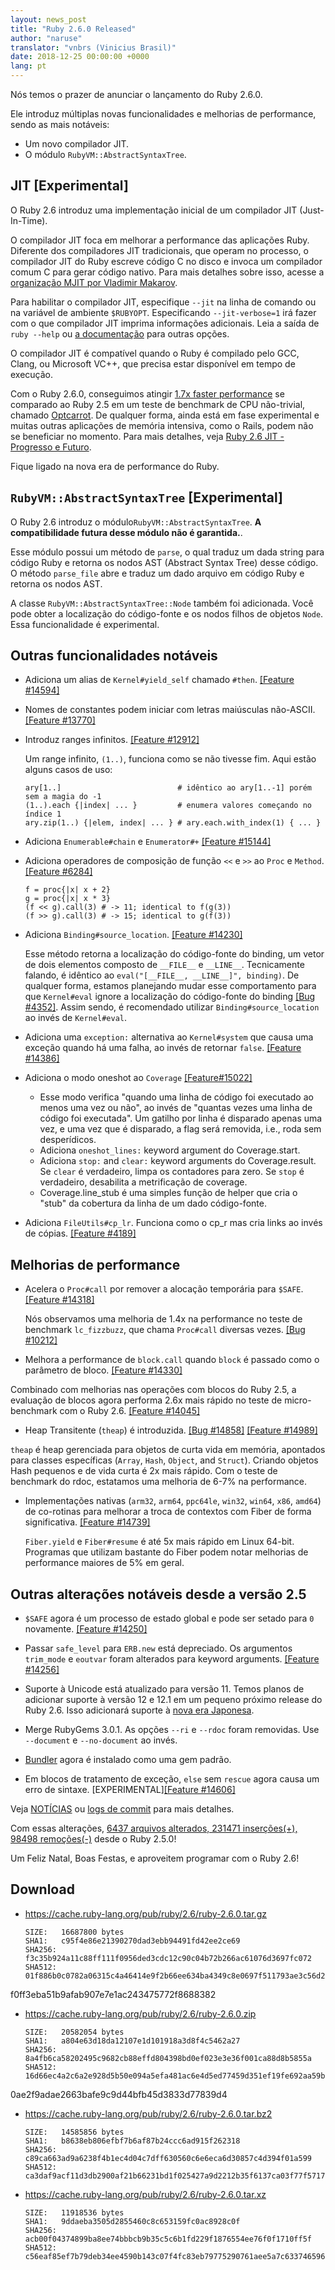 ```yaml
---
layout: news_post
title: "Ruby 2.6.0 Released"
author: "naruse"
translator: "vnbrs (Vinicius Brasil)"
date: 2018-12-25 00:00:00 +0000
lang: pt
---
```


Nós temos o prazer de anunciar o lançamento do Ruby 2.6.0.

Ele introduz múltiplas novas funcionalidades e melhorias de performance, sendo as mais notáveis:

 * Um novo compilador JIT.
 * O módulo `RubyVM::AbstractSyntaxTree`.

## JIT [Experimental]

O Ruby 2.6 introduz uma implementação inicial de um compilador JIT (Just-In-Time).

O compilador JIT foca em melhorar a performance das aplicações Ruby. Diferente dos compiladores JIT tradicionais, que operam no processo, o compilador JIT do Ruby escreve código C no disco e invoca um compilador comum C para gerar código nativo. Para mais detalhes sobre isso, acesse a [organização MJIT por Vladimir Makarov](https://bugs.ruby-lang.org/projects/ruby/wiki/MJIT#MJIT-organization).

Para habilitar o compilador JIT, especifique `--jit` na linha de comando ou na variável de ambiente `$RUBYOPT`. Especificando `--jit-verbose=1` irá fazer com o que compilador JIT imprima informações adicionais. Leia a saída de `ruby --help` ou [a documentação](https://bugs.ruby-lang.org/projects/ruby/wiki/MJIT#Basic-usage) para outras opções.

O compilador JIT é compatível quando o Ruby é compilado pelo GCC, Clang, ou Microsoft VC++, que precisa estar disponível em tempo de execução.

Com o Ruby 2.6.0, conseguimos atingir [1.7x faster performance](https://gist.github.com/k0kubun/d7f54d96f8e501bbbc78b927640f4208) se comparado ao Ruby 2.5 em um teste de benchmark de CPU não-trivial, chamado [Optcarrot](https://github.com/mame/optcarrot). De qualquer forma, ainda está em fase experimental e muitas outras aplicações de memória intensiva, como o Rails, podem não se beneficiar no momento. Para mais detalhes, veja [Ruby 2.6 JIT - Progresso e Futuro](https://medium.com/@k0kubun/ruby-2-6-jit-progress-and-future-84e0a830ecbf).

Fique ligado na nova era de performance do Ruby.

## `RubyVM::AbstractSyntaxTree` [Experimental]

O Ruby 2.6 introduz o módulo`RubyVM::AbstractSyntaxTree`. **A compatibilidade futura desse módulo não é garantida.**.

Esse módulo possui um método de `parse`, o qual traduz um dada string para código Ruby e retorna os nodos AST (Abstract Syntax Tree) desse código. O método `parse_file` abre e traduz um dado arquivo em código Ruby e retorna os nodos AST.

A classe `RubyVM::AbstractSyntaxTree::Node` também foi adicionada. Você pode obter a localização do código-fonte e os nodos filhos de objetos `Node`. Essa funcionalidade é experimental.

## Outras funcionalidades notáveis

* Adiciona um alias de `Kernel#yield_self` chamado `#then`. [[Feature #14594]](https://bugs.ruby-lang.org/issues/14594)

* Nomes de constantes podem iniciar com letras maiúsculas não-ASCII. [[Feature #13770]](https://bugs.ruby-lang.org/issues/13770)

* Introduz ranges infinitos. [[Feature #12912]](https://bugs.ruby-lang.org/issues/12912)

  Um range infinito, `(1..)`, funciona como se não tivesse fim. Aqui estão alguns casos de uso:

      ary[1..]                          # idêntico ao ary[1..-1] porém sem a magia do -1
      (1..).each {|index| ... }         # enumera valores começando no índice 1
      ary.zip(1..) {|elem, index| ... } # ary.each.with_index(1) { ... }

* Adiciona `Enumerable#chain` e `Enumerator#+` [[Feature #15144]](https://bugs.ruby-lang.org/issues/15144)

* Adiciona operadores de composição de função `<<` e `>>` ao `Proc` e `Method`. [[Feature #6284]](https://bugs.ruby-lang.org/issues/6284)

      f = proc{|x| x + 2}
      g = proc{|x| x * 3}
      (f << g).call(3) # -> 11; identical to f(g(3))
      (f >> g).call(3) # -> 15; identical to g(f(3))

* Adiciona `Binding#source_location`.  [[Feature #14230]](https://bugs.ruby-lang.org/issues/14230)

  Esse método retorna a localização do código-fonte do binding, um vetor de dois elementos composto de `__FILE__` e `__LINE__`.  Tecnicamente falando, é idêntico ao `eval("[__FILE__, __LINE__]", binding)`. De qualquer forma, estamos planejando mudar esse comportamento para que `Kernel#eval` ignore a localização do código-fonte do binding [[Bug #4352]](https://bugs.ruby-lang.org/issues/4352). Assim sendo, é recomendado utilizar `Binding#source_location` ao invés de `Kernel#eval`.

* Adiciona uma `exception:` alternativa ao `Kernel#system` que causa uma exceção quando há uma falha, ao invés de retornar `false`. [[Feature #14386]](https://bugs.ruby-lang.org/issues/14386)

* Adiciona o modo oneshot ao `Coverage` [[Feature#15022]](https://bugs.ruby-lang.org/issues/15022)

  * Esse modo verifica "quando uma linha de código foi executado ao menos uma vez ou não", ao invés de "quantas vezes uma linha de código foi executada". Um gatilho por linha é disparado apenas uma vez, e uma vez que é disparado, a flag será removida, i.e., roda sem desperídicos.
  * Adiciona `oneshot_lines:` keyword argument do Coverage.start.
  * Adiciona `stop:` and `clear:` keyword arguments do Coverage.result. Se `clear` é verdadeiro, limpa os contadores para zero.  Se `stop` é verdadeiro, desabilita a metrificação de coverage.
  * Coverage.line_stub é uma simples função de helper que cria o "stub" da cobertura da linha de um dado código-fonte.

* Adiciona `FileUtils#cp_lr`.  Funciona como o cp_r mas cria links ao invés de cópias.  [[Feature #4189]](https://bugs.ruby-lang.org/issues/4189)

## Melhorias de performance

* Acelera o `Proc#call` por remover a alocação temporária para `$SAFE`.
  [[Feature #14318]](https://bugs.ruby-lang.org/issues/14318)

  Nós observamos uma melhoria de 1.4x na performance no teste de benchmark `lc_fizzbuzz`, que chama `Proc#call` diversas vezes. [[Bug #10212]](https://bugs.ruby-lang.org/issues/10212)

*  Melhora a performance de `block.call` quando `block` é passado como o parâmetro de bloco. [[Feature #14330]](https://bugs.ruby-lang.org/issues/14330)

  Combinado com melhorias nas operações com blocos do Ruby 2.5, a evaluação de blocos agora performa 2.6x mais rápido no teste de micro-benchmark com o Ruby 2.6. [[Feature #14045]](https://bugs.ruby-lang.org/issues/14045)

*  Heap Transitente (`theap`) é introduzida. [[Bug #14858]](https://bugs.ruby-lang.org/issues/14858) [[Feature #14989]](https://bugs.ruby-lang.org/issues/14989)

  `theap` é heap gerenciada para objetos de curta vida em memória, apontados para classes específicas (`Array`, `Hash`, `Object`, and `Struct`). Criando objetos Hash pequenos e de vida curta é 2x mais rápido. Com o teste de benchmark do rdoc, estatamos uma melhoria de 6-7% na performance.

* Implementações nativas (`arm32`, `arm64`, `ppc64le`, `win32`, `win64`, `x86`, `amd64`) de co-rotinas para melhorar a troca de contextos com Fiber de forma significativa. [[Feature #14739]](https://bugs.ruby-lang.org/issues/14739)

  `Fiber.yield` e `Fiber#resume` é até 5x mais rápido em Linux 64-bit. Programas que utilizam bastante do Fiber podem notar melhorias de performance maiores de 5% em geral.

## Outras alterações notáveis desde a versão 2.5

* `$SAFE` agora é um processo de estado global e pode ser setado para `0` novamente.  [[Feature #14250]](https://bugs.ruby-lang.org/issues/14250)

* Passar `safe_level` para `ERB.new` está depreciado. Os argumentos `trim_mode` e `eoutvar` foram alterados para keyword arguments. [[Feature #14256]](https://bugs.ruby-lang.org/issues/14256)

* Suporte à Unicode está atualizado para versão 11. Temos planos de adicionar suporte à versão 12 e 12.1 em um pequeno próximo release do Ruby 2.6. Isso adicionará suporte à [nova era Japonesa](http://blog.unicode.org/2018/09/new-japanese-era.html).

* Merge RubyGems 3.0.1. As opções `--ri` e `--rdoc` foram removidas. Use `--document` e `--no-document` ao invés.

* [Bundler](https://github.com/bundler/bundler) agora é instalado como uma gem padrão.

* Em blocos de tratamento de exceção, `else` sem `rescue` agora causa um erro de sintaxe. [EXPERIMENTAL][[Feature #14606]](https://bugs.ruby-lang.org/issues/14606)

Veja [NOTÍCIAS](https://github.com/ruby/ruby/blob/v2_6_0/NEWS) ou [logs de commit](https://github.com/ruby/ruby/compare/v2_5_0...v2_6_0) para mais detalhes.

Com essas alterações, [6437 arquivos alterados, 231471 inserções(+), 98498 remoções(-)](https://github.com/ruby/ruby/compare/v2_5_0...v2_6_0) desde o Ruby 2.5.0!

Um Feliz Natal, Boas Festas, e aproveitem programar com o Ruby 2.6!

## Download

* <https://cache.ruby-lang.org/pub/ruby/2.6/ruby-2.6.0.tar.gz>

      SIZE:   16687800 bytes
      SHA1:   c95f4e86e21390270dad3ebb94491fd42ee2ce69
      SHA256: f3c35b924a11c88ff111f0956ded3cdc12c90c04b72b266ac61076d3697fc072
      SHA512: 01f886b0c0782a06315c4a46414e9f2b66ee634ba4349c8e0697f511793ae3c56d2ad3cad6563f2b0fdced
f0ff3eba51b9afab907e7e1ac243475772f8688382
* <https://cache.ruby-lang.org/pub/ruby/2.6/ruby-2.6.0.zip>

      SIZE:   20582054 bytes
      SHA1:   a804e63d18da12107e1d101918a3d8f4c5462a27
      SHA256: 8a4fb6ca58202495c9682cb88effd804398bd0ef023e3e36f001ca88d8b5855a
      SHA512: 16d66ec4a2c6a2e928d5b50e094a5efa481ac6e4d5ed77459d351ef19fe692aa59b68307e3e25229eec5f3
0ae2f9adae2663bafe9c9d44bfb45d3833d77839d4
* <https://cache.ruby-lang.org/pub/ruby/2.6/ruby-2.6.0.tar.bz2>

      SIZE:   14585856 bytes
      SHA1:   b8638eb806efbf7b6af87b24ccc6ad915f262318
      SHA256: c89ca663ad9a6238f4b1ec4d04c7dff630560c6e6eca6d30857c4d394f01a599
      SHA512: ca3daf9acf11d3db2900af21b66231bd1f025427a9d2212b35f6137ca03f77f57171ddfdb99022c8c8bcd730ff92a7a4af54e8a2a770a67d8e16c5807aa391f1
* <https://cache.ruby-lang.org/pub/ruby/2.6/ruby-2.6.0.tar.xz>

      SIZE:   11918536 bytes
      SHA1:   9ddaeba3505d2855460c8c653159fc0ac8928c0f
      SHA256: acb00f04374899ba8ee74bbbcb9b35c5c6b1fd229f1876554ee76f0f1710ff5f
      SHA512: c56eaf85ef7b79deb34ee4590b143c07f4fc83eb79775290761aee5a7c63374659613538a41f25706ed6e19e49d5c67a1014c24d17f29948294c7abd0b0fcea8
